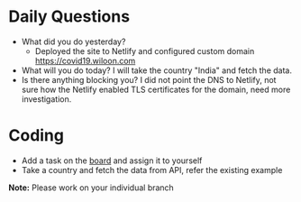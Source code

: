 # Daily Questions

- What did you do yesterday?
    - Deployed the site to Netlify and configured custom domain https://covid19.wiloon.com
- What will you do today?
I will take the country "India" and fetch the data.
- Is there anything blocking you?
I did not point the DNS to Netlify, not sure how the Netlify enabled TLS certificates for the domain, need more investigation.

# Coding

- Add a task on the [board](https://github.com/eleduck/covid19/projects/1) and assign it to yourself
- Take a country and fetch the data from API, refer the existing example


**Note:** Please work on your individual branch
